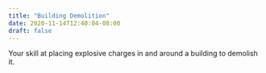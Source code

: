 ```yaml
---
title: "Building Demolition"
date: 2020-11-14T12:40:04-08:00
draft: false
---
```

Your skill at placing explosive charges in and around a building to demolish it.
